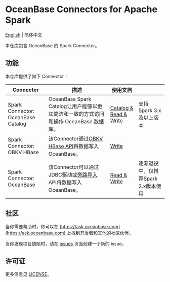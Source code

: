 # OceanBase Connectors for Apache Spark

[English](README.md) | 简体中文

本仓库包含 OceanBase 的 Spark Connector。

## 功能

本仓库提供了如下 Connector：

|             Connector              |                                                             描述                                                              |                             使用文档                             |                        |
|------------------------------------|-----------------------------------------------------------------------------------------------------------------------------|--------------------------------------------------------------|------------------------|
| Spark Connector: OceanBase Catalog | OceanBase Spark Catalog让用户能够以更加简洁和一致的方式访问和操作 OceanBase 数据库。                                                                 | [Catalog & Read & Write](docs/spark-catalog-oceanbase_cn.md) | 支持Spark 3.x及以上版本       |
| Spark Connector: OBKV HBase        | 该Connector通过[OBKV HBase API](https://github.com/oceanbase/obkv-hbase-client-java)将数据写入OceanBase。                            | [Write](docs/spark-connector-obkv-hbase_cn.md)               |                        |
| Spark Connector: OceanBase         | 该Connector可以通过JDBC驱动或[旁路导入](https://www.oceanbase.com/docs/common-oceanbase-database-cn-1000000001428636)API将数据写入OceanBase。 | [Read & Write](docs/spark-connector-oceanbase_cn.md)         | 逐渐退役中，仅推荐Spark 2.x版本使用 |

## 社区

当你需要帮助时，你可以在 [https://ask.oceanbase.com](https://ask.oceanbase.com) 上找到开发者和其他的社区伙伴。

当你发现项目缺陷时，请在 [issues](https://github.com/oceanbase/spark-connector-oceanbase/issues) 页面创建一个新的 issue。

## 许可证

更多信息见 [LICENSE](LICENSE)。
